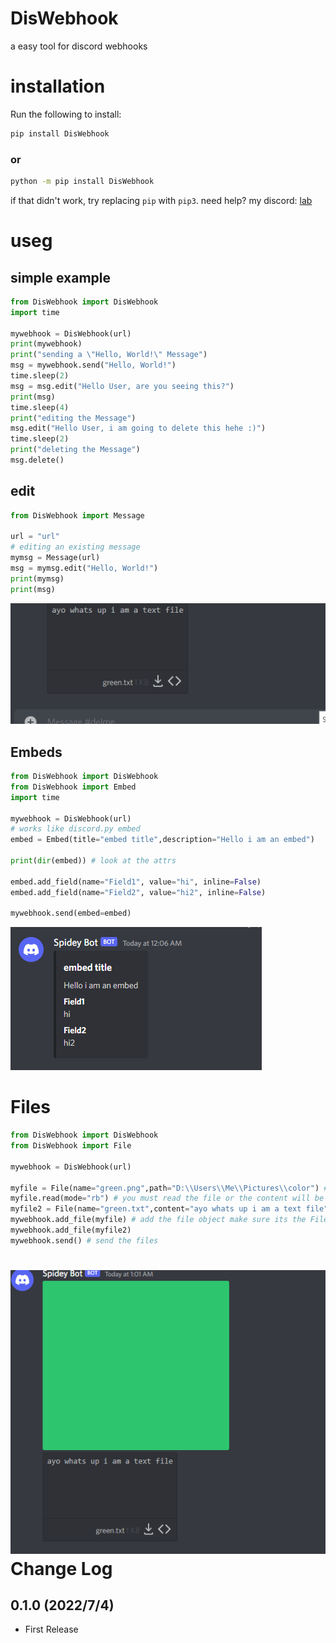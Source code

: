# DisWebhook
a easy tool for discord webhooks
# installation

Run the following to install:
```cmd
pip install DisWebhook
```
### or
```cmd
python -m pip install DisWebhook
```
if that didn't work, try replacing `pip` with `pip3`.
need help? my discord: [lab](https://discord.gg/vzEZnC7CM8)


# useg
## simple example
```py
from DisWebhook import DisWebhook
import time

mywebhook = DisWebhook(url)
print(mywebhook)
print("sending a \"Hello, World!\" Message")
msg = mywebhook.send("Hello, World!")
time.sleep(2)
msg = msg.edit("Hello User, are you seeing this?")
print(msg)
time.sleep(4)
print("editing the Message")
msg.edit("Hello User, i am going to delete this hehe :)")
time.sleep(2)
print("deleting the Message")
msg.delete()
```
## edit
```py
from DisWebhook import Message

url = "url"
# editing an existing message
mymsg = Message(url)
msg = mymsg.edit("Hello, World!")
print(mymsg)
print(msg)
```
![massega_send_edit_delete](https://raw.githubusercontent.com/programminglaboratorys/DisWebhook/main/DisWebhook/IMGS/massage_send_edit_dellete.gif)
## Embeds
```py
from DisWebhook import DisWebhook
from DisWebhook import Embed
import time

mywebhook = DisWebhook(url)
# works like discord.py embed
embed = Embed(title="embed title",description="Hello i am an embed")

print(dir(embed)) # look at the attrs

embed.add_field(name="Field1", value="hi", inline=False)
embed.add_field(name="Field2", value="hi2", inline=False)

mywebhook.send(embed=embed)
```
![embeds](https://raw.githubusercontent.com/programminglaboratorys/DisWebhook/main/DisWebhook/IMGS/embeds.png)
# Files
```py
from DisWebhook import DisWebhook
from DisWebhook import File

mywebhook = DisWebhook(url)

myfile = File(name="green.png",path="D:\\Users\\Me\\Pictures\\color") # or File(name="file.png",content=open(file).read()) a wrapper on TextIOWrapper
myfile.read(mode="rb") # you must read the file or the content will be empty
myfile2 = File(name="green.txt",content="ayo whats up i am a text file") # a wrapper on StringIO object; no need to set/read the content
mywebhook.add_file(myfile) # add the file object make sure its the File object or you may get unexpected errors
mywebhook.add_file(myfile2)
mywebhook.send() # send the files
```
![files](https://raw.githubusercontent.com/programminglaboratorys/DisWebhook/main/DisWebhook/IMGS/files.png)
Change Log
==========

0.1.0 (2022/7/4)
-------------------
- First Release

